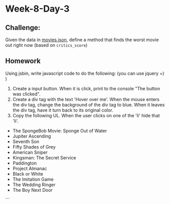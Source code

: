 # Week-8-Day-3

Challenge:
----

Given the data in [movies.json](/movies.json), define a method that finds the worst movie out right
now (based on `critics_score`)


Homework
------
Using jsbin, write javascript code to do the following: (you can use jquery =) )

1. Create a input button. When it is click, print to the console "The button was clicked". 
2. Create a div tag with the text 'Hover over me'. When the mouse enters the div tag, change the background of the div tag to blue. When it leaves the div tag, have it turn back to its original color.
3. Copy the following UL. When the user clicks on one of the 'li' hide that 'li'. 
 
  <ul>
    <li>The SpongeBob Movie: Sponge Out of Water</li>
    <li>Jupiter Ascending</li>
    <li>Seventh Son</li>
    <li>Fifty Shades of Grey</li>
    <li>American Sniper</li>
    <li>Kingsman: The Secret Service</li>
    <li>Paddington</li>
    <li>Project Almanac</li>
    <li>Black or White</li>
    <li>The Imitation Game</li>
    <li>The Wedding Ringer</li>
    <li>The Boy Next Door</li>
  </ul>
  ```
